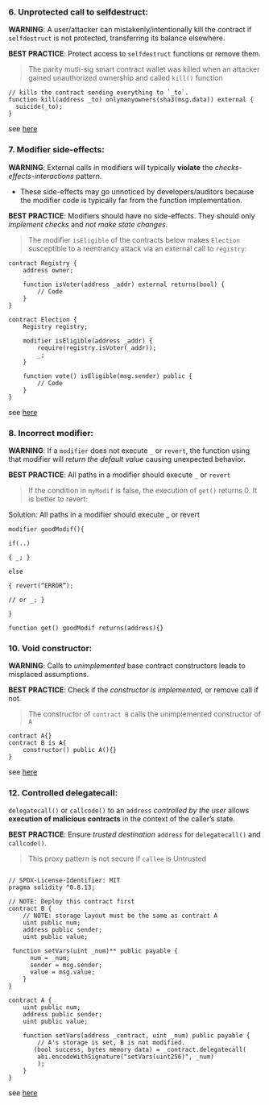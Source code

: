 ### 6. Unprotected call to selfdestruct:

**WARNING**: A user/attacker can mistakenly/intentionally kill the contract if `selfdestruct` is not protected, transferring its balance elsewhere.

**BEST PRACTICE**: Protect access to `selfdestruct` functions or remove them.

> The parity mutli-sig smart contract wallet was killed when an attacker gained unauthorized ownership and called `kill()` function

```solidity
// kills the contract sending everything to `_to`.
function kill(address _to) onlymanyowners(sha3(msg.data)) external {
  suicide(_to);
}
```

see [here](https://swcregistry.io/docs/SWC-106)

### 7. Modifier side-effects:

**WARNING**: External calls in modifiers will typically **violate** the *checks-effects-interactions* pattern.

- These side-effects may go unnoticed by developers/auditors because the modifier code is typically far from the function implementation.

**BEST PRACTICE**: Modifiers should have no side-effects. They should only *implement checks* and *not make state changes*.

> The modifier `isEligible` of the contracts below makes `Election` susceptible to a reentrancy attack via an external call to `registry`:

```solidity
contract Registry {
    address owner;

    function isVoter(address _addr) external returns(bool) {
        // Code
    }
}

contract Election {
    Registry registry;

    modifier isEligible(address _addr) {
        require(registry.isVoter(_addr));
        _;
    }

    function vote() isEligible(msg.sender) public {
        // Code
    }
}
```

see [here](https://consensys.net/blog/blockchain-development/solidity-best-practices-for-smart-contract-security/)

### 8. Incorrect modifier:

**WARNING**: If a `modifier` does not execute `_` or `revert`, the function using that modifier will *return the default value* causing unexpected behavior.

**BEST PRACTICE**: All paths in a modifier should execute `_` or `revert`

> If the condition in `myModif` is false, the execution of `get()` returns 0. It is better to revert:

Solution: All paths in a modifier should execute _ or revert

```
modifier goodModif(){

if(..)

{ _; }

else

{ revert(“ERROR”);

// or _; }

}

function get() goodModif returns(address){}
```

### 10. Void constructor:

**WARNING**: Calls to *unimplemented* base contract constructors leads to misplaced assumptions.

**BEST PRACTICE**: Check if the *constructor is implemented*, or remove call if not.

> The constructor of `contract B` calls the unimplemented constructor of `A`

```solidity
contract A{}
contract B is A{
    constructor() public A(){}
}
```

see [here](https://github.com/crytic/slither/wiki/Detector-Documentation#void-constructor)

### 12. Controlled delegatecall:

`delegatecall()` or `callcode()` to an `address` *controlled by the user* allows **execution of malicious contracts** in the context of the caller’s state.

**BEST PRACTICE**: Ensure *trusted destination* `address` for `delegatecall()` and `callcode()`.

> This proxy pattern is not secure if `callee` is Untrusted

```solidity

// SPDX-License-Identifier: MIT
pragma solidity ^0.8.13;

// NOTE: Deploy this contract first
contract B {
    // NOTE: storage layout must be the same as contract A
    uint public num;
    address public sender;
    uint public value;

 function setVars(uint _num)** public payable {
      num = _num;
      sender = msg.sender;
      value = msg.value;
    }
}

contract A {
    uint public num;
    address public sender;
    uint public value;

    function setVars(address _contract, uint _num) public payable {
        // A's storage is set, B is not modified.
       (bool success, bytes memory data) = _contract.delegatecall(
        abi.encodeWithSignature("setVars(uint256)", _num)
        );
    }
}
```

see [here](https://solidity-by-example.org/delegatecall/)

